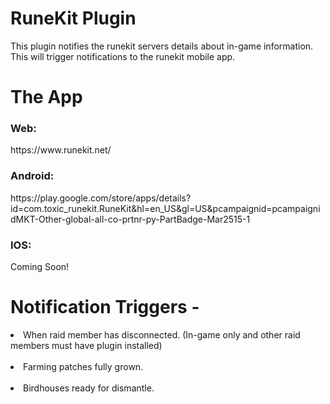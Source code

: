 # RuneKit Plugin
This plugin notifies the runekit servers details about in-game information. This will trigger notifications to the runekit mobile app.

# The App
<h3>Web:</h3> https://www.runekit.net/ <br />
<h3>Android:</h3> https://play.google.com/store/apps/details?id=com.toxic_runekit.RuneKit&hl=en_US&gl=US&pcampaignid=pcampaignidMKT-Other-global-all-co-prtnr-py-PartBadge-Mar2515-1 <br />
<h3>IOS:</h3> Coming Soon!

# Notification Triggers -
<li>When raid member has disconnected. (In-game only and other raid members must have plugin installed)</li> </br>
<li>Farming patches fully grown.</li> </br>
<li>Birdhouses ready for dismantle.</li> </br>

